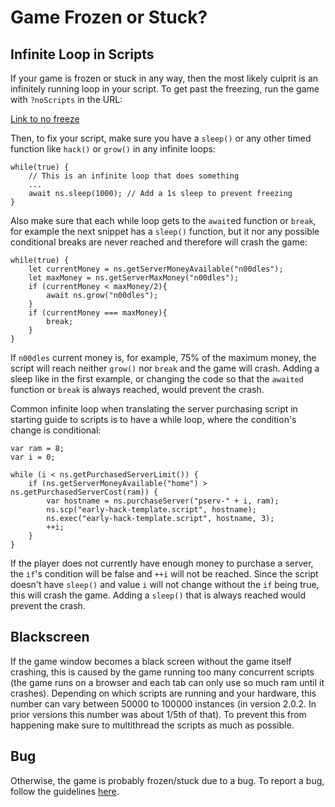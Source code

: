 # Game Frozen or Stuck?

## Infinite Loop in Scripts

If your game is frozen or stuck in any way, then the most likely culprit is an
infinitely running loop in your script. To get past the freezing, run the game with
`?noScripts` in the URL:

[Link to no freeze](https://danielyxie.github.io/bitburner/?noScripts)

Then, to fix your script, make sure you have a `sleep()` or any other timed function like `hack()` or
`grow()` in any infinite loops:

    while(true) {
        // This is an infinite loop that does something
        ...
        await ns.sleep(1000); // Add a 1s sleep to prevent freezing
    }

Also make sure that each while loop gets to the `await`ed function or `break`, for example the next snippet has a `sleep()`
function, but it nor any possible conditional breaks are never reached and therefore will crash the game:

    while(true) {
        let currentMoney = ns.getServerMoneyAvailable("n00dles");
        let maxMoney = ns.getServerMaxMoney("n00dles");
        if (currentMoney < maxMoney/2){
            await ns.grow("n00dles");
        }
        if (currentMoney === maxMoney){
            break;
        }
    }

If `n00dles` current money is, for example, 75% of the maximum money, the script will reach neither `grow()` nor `break` and the game will crash.
Adding a sleep like in the first example, or changing the code so that the `awaited` function or `break` is always reached, would prevent the crash.

Common infinite loop when translating the server purchasing script in starting guide to scripts is to have a
while loop, where the condition's change is conditional:

    var ram = 8;
    var i = 0;

    while (i < ns.getPurchasedServerLimit()) {
        if (ns.getServerMoneyAvailable("home") > ns.getPurchasedServerCost(ram)) {
            var hostname = ns.purchaseServer("pserv-" + i, ram);
            ns.scp("early-hack-template.script", hostname);
            ns.exec("early-hack-template.script", hostname, 3);
            ++i;
        }
    }

If the player does not currently have enough money to purchase a server, the `if`'s condition will be false and `++i` will not be reached.
Since the script doesn't have `sleep()` and value `i` will not change without the `if` being true, this will crash the game. Adding a `sleep()`
that is always reached would prevent the crash.

## Blackscreen

If the game window becomes a black screen without the game itself crashing, this is caused by
the game running too many concurrent scripts (the game runs on a browser and each tab can only
use so much ram until it crashes). Depending on which scripts are running and your hardware,
this number can vary between 50000 to 100000 instances (in version 2.0.2. In prior versions this number
was about 1/5th of that). To prevent this from happening make sure to multithread
the scripts as much as possible.

## Bug

Otherwise, the game is probably frozen/stuck due to a bug. To report a bug, follow
the guidelines [here](https://github.com/bitburner-official/bitburner-src/blob/master/doc/CONTRIBUTING.md#reporting-bugs).
